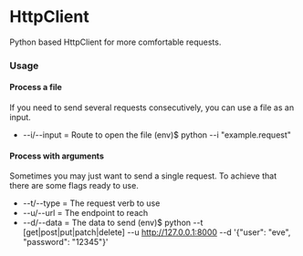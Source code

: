 # HttpClient

Python based HttpClient for more comfortable requests.

### Usage  
#### Process a file  
If you need to send several requests consecutively, you can use a file as an input.
 - --i/--input = Route to open the file 
(env)$ python --i "example.request"
#### Process with arguments  
Sometimes you may just want to send a single request. To achieve that there are some flags ready to use.
 - --t/--type = The request verb to use
 - --u/--url = The endpoint to reach
 - --d/--data = The data to send
(env)$ python --t [get|post|put|patch|delete] --u http://127.0.0.1:8000 --d '{"user": "eve", "password": "12345"}'

